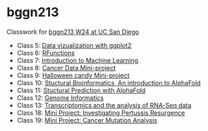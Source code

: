 # bggn213
Classwork for [bggn213 W24 at UC San Diego](https://bioboot.github.io/bggn213_W24/) 

- Class 5: [Data vizualization with ggplot2]([https://github.com/courtcc/bggn213/blob/main/lab5/lab5.pdf](https://github.com/courtcc/bggn213/blob/main/lab5/lab5.md))
- Class 6: [RFunctions](https://github.com/courtcc/bggn213/blob/main/class%206/class6.md)
- Class 7: [Introduction to Machine Learning](https://github.com/courtcc/bggn213/blob/main/class%207/class%207.md)
- Class 8: [Cancer Data Mini-project](https://github.com/courtcc/bggn213/blob/main/class%208/class8.md)
- Class 9: [Halloween candy Mini-project](https://github.com/courtcc/bggn213/blob/main/class%209_10/class9.md)
- Class 10: [Stuctural Bioinformatics, An introduction to AlphaFold](https://github.com/courtcc/bggn213/blob/main/class%209_10/class10.md)
- Class 11: [Stuctural Prediction with AlphaFold](https://github.com/courtcc/bggn213/blob/main/Class%2011/class11.md)
- Class 12: [Genome Informatics](https://github.com/courtcc/bggn213/blob/main/class12/wk8_genomics_lab.pdf)
- Class 13: [Transcriptomics and the analysis of RNA-Seq data](https://github.com/courtcc/bggn213/blob/main/class%2013/class13.md)
- Class 18: [Mini Project: Investigating Pertussis Resurgence](https://github.com/courtcc/bggn213/blob/main/class18/class18.md)
- Class 19: [Mini Project: Cancer Mutation Analysis](https://github.com/courtcc/bggn213/blob/main/class%2019/lab19.pdf)
